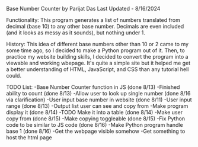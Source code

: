 Base Number Counter by Parijat Das
Last Updated - 8/16/2024

Functionality:
This program generates a list of numbers translated from decimal (base 10) to any other base number. Decimals are even included (and it looks as messy as it sounds), but nothing under 1.

History:
This idea of different base numbers other than 10 or 2 came to my some time ago, so I decided to make a Python program out of it. Then, to practice my website building skills, I decided to convert the program into a viewable and working wbepage. It's quite a simple site but it helped me get a better understanding of HTML, JavaScript, and CSS than any tutorial hell could. 

TODO List:
-Base Number Counter function in JS (done 8/13)
    -Finished ability to count (done 8/13)
    -Allow user to look up single number (done 8/16 via clarification)
-User input base number in website (done 8/11)
    -User input range (done 8/13)
-Output list user can see and copy from
    -Make program display it (done 8/14)
    -TODO Make it into a table (done 8/14)
    -Make user copy from (done 8/15)
        -Make copying toggleable (done 8/15)
-Fix Python code to be similar to JS code (done 8/16)
    -Make Python program handle base 1 (done 8/16)
-Get the webpage visible somehow
    -Get something to host the html page